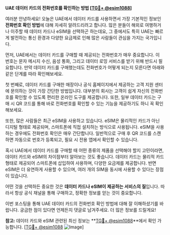 **UAE 데이터 카드의 전화번호를 확인하는 방법 [[TG💪+ @esim1088](https://t.me/s/esim1088)]**

여러분 안녕하세요! 오늘은 UAE에서 데이터 카드를 사용하면서 가장 기본적인 정보인 **전화번호 확인 방법**에 대해 자세히 알려드리려고 합니다. 많은 분들이 해외로 여행하거나 이주할 때 데이터 카드나 eSIM을 선택하곤 하는데요, 그 중에서도 특히 UAE는 빠르게 발전하는 통신 환경과 다양한 요금제로 인해 많은 사람들이 관심을 가지는 국가입니다.

먼저, UAE에서는 데이터 카드를 구매할 때 제공되는 전화번호가 매우 중요합니다. 이 번호는 문자 메시지 수신, 음성 통화, 그리고 데이터 로밍 서비스를 받기 위해 반드시 필요합니다. 만약 데이터 카드를 구매했는데도 전화번호가 어떻게 되는지 모른다면 아래와 같은 단계를 따라 확인해보세요.

첫 번째로, 데이터 카드를 구매한 매장이나 공식 홈페이지에서 제공하는 고객 지원 센터에 문의하는 것이 가장 간단한 방법입니다. 대부분의 회사는 고객이 쉽게 자신의 전화번호를 확인할 수 있도록 편리한 온라인 도구를 제공합니다. 또한, 일부 데이터 카드는 구매 시 QR 코드를 통해 바로 전화번호를 확인할 수 있는 기능을 제공하기도 하니 꼭 확인해보세요.

또한, 많은 사람들은 최근 eSIM을 사용하고 있습니다. eSIM은 물리적인 카드가 아닌 디지털 형태로 제공되며, 스마트폰에 직접 설치하는 방식으로 사용됩니다. eSIM을 사용하는 경우에도 전화번호 확인은 매우 간단합니다. 일반적으로 구매 후 QR 코드를 스캔하면 자동으로 번호가 등록되고, 필요 시 전용 앱에서 확인할 수 있습니다.

혹시 UAE에서 데이터 카드를 구매할 때 어떤 종류의 제품을 선택해야 할지 고민이라면, 데이터 카드와 eSIM의 차이점부터 알아보는 것도 좋습니다. 데이터 카드는 물리적 카드 형태로 제공되어 스마트폰에 삽입하여 사용하며, 다양한 요금제를 제공합니다. 반면 eSIM은 더 유연하게 사용할 수 있으며, 여러 개의 SIM을 동시에 사용할 수 있다는 장점이 있습니다.

어떤 것을 선택하든 중요한 것은 **데이터 카드나 eSIM이 제공하는 서비스의 질**입니다. 따라서 항상 공식 채널을 통해 구매하고, 정확한 정보를 얻는 것이 중요합니다.

이번 포스팅을 통해 UAE 데이터 카드의 전화번호 확인 방법에 대해 잘 이해하셨기를 바랍니다. 궁금한 점이 있다면 언제든지 댓글로 남겨주세요. 더 많은 정보를 드릴게요! 

**참고:** 데이터 카드와 eSIM 관련된 최신 정보는 **[TG💪+ @esim1088](https://t.me/s/esim1088)**에서 확인 가능합니다. [[TG💪+ @esim1088](https://t.me/s/esim1088) ![Image](https://i.postimg.cc/Y0z9fWf4/image.png)]